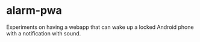 # alarm-pwa
Experiments on having a webapp that can wake up a locked Android phone with a notification with sound.

